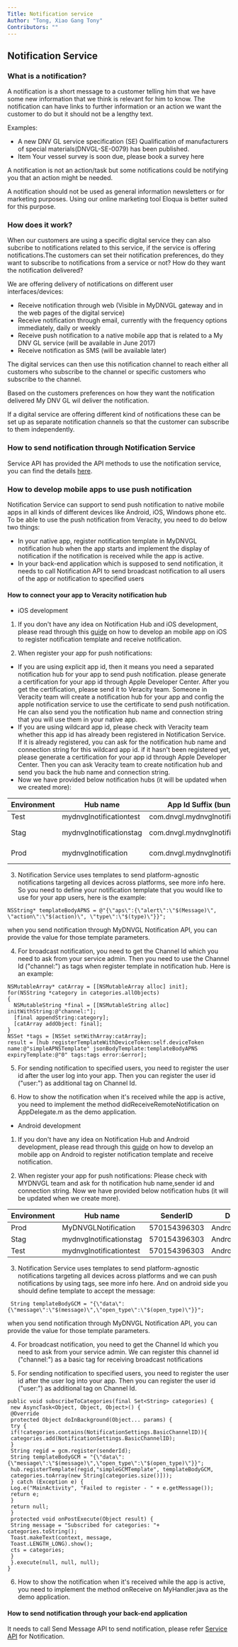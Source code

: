 ```yaml
---
Title: Notification service
Author: "Tong, Xiao Gang Tony"
Contributors: ""
---
```

## Notification Service

### What is a notification?
A notification is a short message to a customer telling him that we have some new information that we think is relevant for him to know. The notification can have links to further information or an action we want the customer to do but it should not be a lengthy text.

Examples:

- A new DNV GL service specification (SE) Qualification of manufacturers of special materials(DNVGL-SE-0079) has been published.
- Item Your vessel survey is soon due, please book a survey here

A notification is not an action/task but some notifications could be notifying you that an action might be needed.

A notification should not be used as general information newsletters or for marketing purposes. Using our online marketing tool Eloqua is better suited for this purpose.

### How does it work? 

When our customers are using a specific digital service they can also subcribe to notifications related to this service, if the service is offering notifications.The customers can set their notification preferences, do they want to subscribe to notifications from a service or not? How do they want the notification delivered?

We are offering delivery of notifications on different user interfaces/devices:

- Receive notification through web (Visible in MyDNVGL gateway and in the web pages of the digital service)
- Receive notification through email, currently with the frequency options immediately, daily or weekly
- Receive push notification to a native mobile app that is related to a My DNV GL service (will be available in June 2017)
- Receive notification as SMS (will be available later)

The digital services can then use this notification channel to reach either all customers who subscribe to the channel or specific customers who subscribe to the channel.

Based on the customers preferences on how they want the notification delivered My DNV GL wil deliver the notification.

If a digital service are offering different kind of notifications these can be set up as separate notification channels so that the customer can subscribe to them independently.

### How to send notification through Notification Service

Service API has provided the API methods to use the notification service, you can find the details [here](https://developer.veracity.com/doc/service-api).

### How to develop mobile apps to use push notification

Notification Service can support to send push notification to native mobile apps in all kinds of different devices like Android, iOS, Windows phone etc. To be able to use the push notification from Veracity, you need to do below two things:

-  In your native app, register notification template in MyDNVGL notification hub when the app starts and implement the display of notification if the notification is received while the app is active.
- In your back-end application which is supposed to send notification, it needs to call Notification API to send broadcast notification to all users of the app or notification to specified users

#### How to connect your app to Veracity notification hub

* iOS development

1. If you don't have any idea on Notification Hub and iOS development, please read through this  [guide](https://docs.microsoft.com/en-us/azure/notification-hubs/notification-hubs-ios-apple-push-notification-apns-get-started) on how to develop an mobile app on iOS to register notification template and receive notification.

2. When register your app for push notifications:
  - If you are using explicit app id, then it means you need a separated notification hub for your app to send push notification. please generate a certification for your app id through Apple Developer Center. After you get the certification, please send it to Veracity team. Someone in Veracity team will create a notification hub for your app and config the apple notification service to use the certificate to send push notification. He can also send you the notification hub name and connection string that you will use them in your native app.
  - If you are using wildcard app id, please check with Veracity team whether this app id has already been registered in  Notification Service. If it is already registered, you can ask for the notification hub name and connection string for this wildcard app id. if it hasn't been registered yet, please generate a certification for your app id through Apple Developer Center. Then you can ask Veracity team to create notification hub and send you back the hub name and connection string.
  -  Now we have provided below notification hubs (it will be updated when we created more):

Environment | Hub name | App Id Suffix (bundle id) | Certificate File | Demo App
----------- | -------- | ------------------------- | ---------------- | ---------
Test | mydnvglnotificationtest | com.dnvgl.mydnvglnotificationdemo | MyDNVGLNotificationDemo.p12 | MyDNVGLNotificationDemo.ipa
Stag | mydnvglnotificationstag | com.dnvgl.mydnvglnotificationdemo | MyDNVGLNotificationDemo.p12 | MyDNVGLNotificationDemo-Stag.ipa
Prod | mydnvglnotification | com.dnvgl.mydnvglnotificationdemo | MyDNVGLNotificationDemo.p12 | MyDNVGLNotificationDemo-Prod.ipa

3. Notification Service uses templates to send platform-agnostic notifications targeting all devices across platforms, see more info here. So you need to define your notification template that you would like to use for your app users, here is the example:

``` Object C: 
NSString* templateBodyAPNS = @"{\"aps\":{\"alert\":\"$(Message)\", \"action\":\"$(action)\", \"type\":\"$(type)\"}}";
```
when you send notification through MyDNVGL Notification API, you can provide the value for those template parameters.  

4. For broadcast notification, you need to get the Channel Id which you need to ask from your service admin. Then you need to use the Channel Id ("channel:<GUID>") as tags when register template in notification hub. Here is an example:
  
``` Object C:
NSMutableArray* catArray = [[NSMutableArray alloc] init];
for(NSString *category in categories.allObjects)
{
  NSMutableString *final = [[NSMutableString alloc] initWithString:@"channel:"];
  [final appendString:category];
  [catArray addObject: final];
}
NSSet *tags = [NSSet setWithArray:catArray];
result = [hub registerTemplateWithDeviceToken:self.deviceToken name:@"simpleAPNSTemplate" jsonBodyTemplate:templateBodyAPNS expiryTemplate:@"0" tags:tags error:&error];
```

5. For sending notification to specified users, you need to register the user id after the user log into your app. Then you can register the user id ("user:<GUID>") as additional tag on Channel Id.
  
6. How to show the notification when it's received while the app is active, you need to implement the method didReceiveRemoteNotification on AppDelegate.m as the demo application.

* Android development

1. If you don't have any idea on Notification Hub and Android development, please read through this [guide](https://docs.microsoft.com/en-us/azure/notification-hubs/notification-hubs-chrome-push-notifications-get-started) on how to develop an mobile app on Android to register notification template and receive notification.

2. When register your app for push notifications:
Please check with MYDNVGL team and ask for th notification hub name,sender id and connection string.
Now we have provided below notification hubs (it will be updated when we create more).

Environment | Hub name | SenderID | DemoApp
----------- | -------- | -------- | -------
Prod | MyDNVGLNotification | 570154396303 | AndroidDemoProd
Stag | mydnvglnotificationstag | 570154396303 | AndroidDemoStag
Test | mydnvglnotificationtest | 570154396303 | AndroidDemoTest

3. Notification Service uses templates to send platform-agnostic notifications targeting all devices across platforms and we can push notifications by using tags, see more info here. And on android side you should define template to accept the message:

```
 String templateBodyGCM = "{\"data\":{\"message\":\"$(message)\",\"open_type\":\"$(open_type)\"}}";  
 ```
 when you send notification through MyDNVGL Notification API, you can provide the value for those template parameters. 
 
 4. For broadcast notification, you need to get the Channel Id which you need to ask from your service admin. We can register this channel id ("channel:<GUID>") as a basic tag for receiving broadcast notifications
 
 5. For sending notification to specified users, you need to register the user id after the user log into your app. Then you can register the user id ("user:<GUID>") as additional tag on Channel Id.  
 
 ``` 
public void subscribeToCategories(final Set<String> categories) {
  new AsyncTask<Object, Object, Object>() {
  @Override
  protected Object doInBackground(Object... params) {
  try {
  if(!categories.contains(NotificationSettings.BasicChannelID)){
  categories.add(NotificationSettings.BasicChannelID);
  }
  String regid = gcm.register(senderId);
  String templateBodyGCM = "{\"data\":{\"message\":\"$(message)\",\"open_type\":\"$(open_type)\"}}";
  hub.registerTemplate(regid,"simpleGCMTemplate", templateBodyGCM,
  categories.toArray(new String[categories.size()]));
  } catch (Exception e) {
  Log.e("MainActivity", "Failed to register - " + e.getMessage());
  return e;
  }
  return null;
  }
  protected void onPostExecute(Object result) {
  String message = "Subscribed for categories: "+ categories.toString();
  Toast.makeText(context, message,
  Toast.LENGTH_LONG).show();
  cts = categories;
  }
  }.execute(null, null, null);
}
```           

6. How to show the notification when it's received while the app is active, you need to implement the method onReceive on MyHandler.java as the demo application.

#### How to send notification through your back-end application
It needs to call Send Message API to send notification, please refer [Service API](https://developer.veracity.com/doc/service-api) for Notification. 
